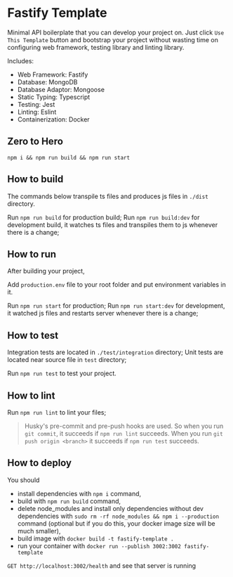 # Fastify Template

Minimal API boilerplate that you can develop your project on. Just click `Use This Template` button and bootstrap your project without wasting time on configuring web framework, testing library and linting library.

Includes:
- Web Framework: Fastify
- Database: MongoDB
- Database Adaptor: Mongoose
- Static Typing: Typescript
- Testing: Jest
- Linting: Eslint
- Containerization: Docker

## Zero to Hero

`npm i && npm run build && npm run start`

## How to build

The commands below transpile ts files and produces js files in `./dist` directory.

Run `npm run build` for production build;
Run `npm run build:dev` for development build, it watches ts files and transpiles them to js whenever there is a change;

## How to run

After building your project,

Add `production.env` file to your root folder and put environment variables in it.

Run `npm run start` for production;
Run `npm run start:dev` for development, it watched js files and restarts server whenever there is a change;

## How to test

Integration tests are located in `./test/integration` directory;
Unit tests are located near source file in `test` directory;

Run `npm run test` to test your project.

## How to lint

Run `npm run lint` to lint your files;

> Husky's pre-commit and pre-push hooks are used. So when you run `git commit`, it succeeds if `npm run lint` succeeds. When you run `git push origin <branch>` it succeeds if `npm run test` succeeds.

## How to deploy

You should
- install dependencies with `npm i` command,
- build with `npm run build` command,
- delete node_modules and install only dependencies without dev dependencies with `sudo rm -rf node_modules && npm i --production` command (optional but if you do this, your docker image size will be much smaller),
- build image with `docker build -t fastify-template .`
- run your container with `docker run --publish 3002:3002 fastify-template`

`GET http://localhost:3002/health` and see that server is running